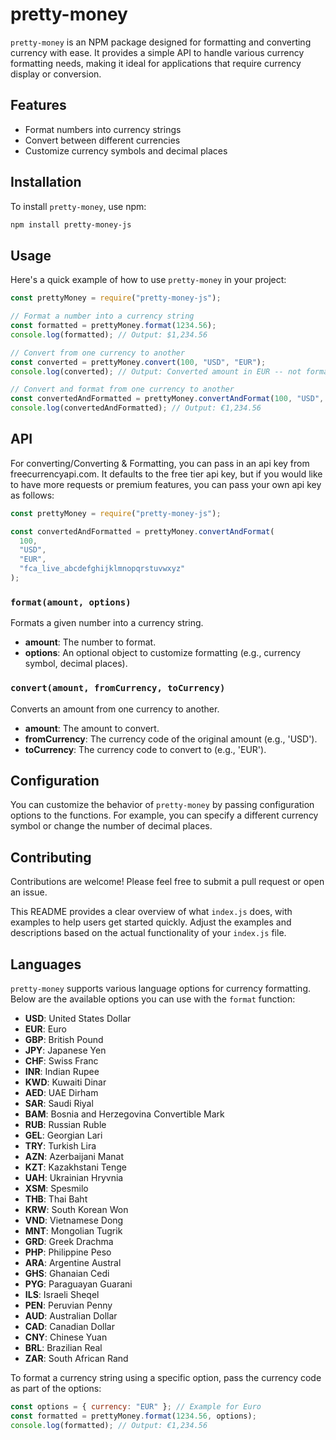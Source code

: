 # pretty-money

`pretty-money` is an NPM package designed for formatting and converting currency with ease. It provides a simple API to handle various currency formatting needs, making it ideal for applications that require currency display or conversion.

## Features

- Format numbers into currency strings
- Convert between different currencies
- Customize currency symbols and decimal places

## Installation

To install `pretty-money`, use npm:

```bash
npm install pretty-money-js
```

## Usage

Here's a quick example of how to use `pretty-money` in your project:

```javascript
const prettyMoney = require("pretty-money-js");

// Format a number into a currency string
const formatted = prettyMoney.format(1234.56);
console.log(formatted); // Output: $1,234.56

// Convert from one currency to another
const converted = prettyMoney.convert(100, "USD", "EUR");
console.log(converted); // Output: Converted amount in EUR -- not formatted

// Convert and format from one currency to another
const convertedAndFormatted = prettyMoney.convertAndFormat(100, "USD", "EUR");
console.log(convertedAndFormatted); // Output: €1,234.56
```

## API

For converting/Converting & Formatting, you can pass in an api key from freecurrencyapi.com. It defaults to the free tier api key, but if you would like to have more requests or premium features, you can pass your own api key as follows:

```javascript
const prettyMoney = require("pretty-money-js");

const convertedAndFormatted = prettyMoney.convertAndFormat(
  100,
  "USD",
  "EUR",
  "fca_live_abcdefghijklmnopqrstuvwxyz"
);
```

### `format(amount, options)`

Formats a given number into a currency string.

- **amount**: The number to format.
- **options**: An optional object to customize formatting (e.g., currency symbol, decimal places).

### `convert(amount, fromCurrency, toCurrency)`

Converts an amount from one currency to another.

- **amount**: The amount to convert.
- **fromCurrency**: The currency code of the original amount (e.g., 'USD').
- **toCurrency**: The currency code to convert to (e.g., 'EUR').

## Configuration

You can customize the behavior of `pretty-money` by passing configuration options to the functions. For example, you can specify a different currency symbol or change the number of decimal places.

## Contributing

Contributions are welcome! Please feel free to submit a pull request or open an issue.

This README provides a clear overview of what `index.js` does, with examples to help users get started quickly. Adjust the examples and descriptions based on the actual functionality of your `index.js` file.

## Languages

`pretty-money` supports various language options for currency formatting. Below are the available options you can use with the `format` function:

- **USD**: United States Dollar
- **EUR**: Euro
- **GBP**: British Pound
- **JPY**: Japanese Yen
- **CHF**: Swiss Franc
- **INR**: Indian Rupee
- **KWD**: Kuwaiti Dinar
- **AED**: UAE Dirham
- **SAR**: Saudi Riyal
- **BAM**: Bosnia and Herzegovina Convertible Mark
- **RUB**: Russian Ruble
- **GEL**: Georgian Lari
- **TRY**: Turkish Lira
- **AZN**: Azerbaijani Manat
- **KZT**: Kazakhstani Tenge
- **UAH**: Ukrainian Hryvnia
- **XSM**: Spesmilo
- **THB**: Thai Baht
- **KRW**: South Korean Won
- **VND**: Vietnamese Dong
- **MNT**: Mongolian Tugrik
- **GRD**: Greek Drachma
- **PHP**: Philippine Peso
- **ARA**: Argentine Austral
- **GHS**: Ghanaian Cedi
- **PYG**: Paraguayan Guarani
- **ILS**: Israeli Sheqel
- **PEN**: Peruvian Penny
- **AUD**: Australian Dollar
- **CAD**: Canadian Dollar
- **CNY**: Chinese Yuan
- **BRL**: Brazilian Real
- **ZAR**: South African Rand

To format a currency string using a specific option, pass the currency code as part of the options:

```javascript
const options = { currency: "EUR" }; // Example for Euro
const formatted = prettyMoney.format(1234.56, options);
console.log(formatted); // Output: €1,234.56
```
